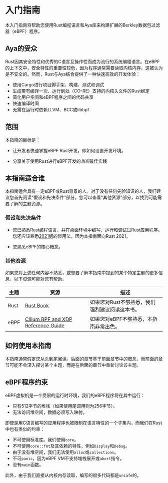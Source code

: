 # 入门指南

本入门指南将帮助您使用Rust编程语言和Aya库来构建扩展的Berkley数据包过滤器（eBPF）程序。

## Aya的受众

Rust因其安全特性和优秀的C语言互操作性而成为流行的系统编程语言。在eBPF的上下文中，安全特性的重要性较低，因为程序通常需要读取内核内存，这被认为是不安全的。然而，Rust与Aya结合提供了一种快速高效的开发体验：

- 使用Cargo进行项目脚手架、构建、测试和调试
- 生成带有编译一次、运行到处（CO-RE）支持的内核头文件的Rust绑定
- 简化用户空间和eBPF程序之间的代码共享
- 快速编译时间
- 无需在运行时依赖LLVM、BCC或libbpf

## 范围

本指南的目标是：

* 让开发者快速掌握eBPF Rust开发，即如何设置开发环境。

* 分享关于使用Rust进行eBPF开发的*当前*最佳实践

## 本指南适合谁

本指南适合具有一定eBPF或Rust背景的人。对于没有任何先验知识的人，我们建议您首先阅读“假设和先决条件”部分。您可以查看“其他资源”部分，以找到可能需要了解的主题资源。

### 假设和先决条件

* 您已熟悉Rust编程语言，并在桌面环境中编写、运行和调试过Rust应用程序。您还应该熟悉[2021版]的惯用法，因为本指南面向Rust 2021。

[2021版]: https://doc.rust-lang.org/edition-guide/

* 您熟悉eBPF的核心概念。

### 其他资源

如果您对上述任何内容不熟悉，或想要了解本指南中提到的某个特定主题的更多信息，以下资源可能对您有帮助。

| 主题 | 资源                                                                        | 描述                                           |
| ---- | --------------------------------------------------------------------------- | ---------------------------------------------- |
| Rust | [Rust Book](https://doc.rust-lang.org/book/)                                | 如果您对Rust不够熟悉，我们强烈建议阅读这本书。 |
| eBPF | [Cilium BPF and XDP Reference Guide](https://docs.cilium.io/en/stable/bpf/) | 如果您对eBPF不够熟悉，本指南非常出色。         |

## 如何使用本指南

本指南通常假定您从头到尾阅读。后面的章节基于前面章节中的概念，而前面的章节可能不会深入探讨某个主题，而是在后面的章节中重新讨论该主题。

## eBPF程序约束

eBPF虚拟机是一个受限的运行时环境，我们的eBPF程序将在其中运行：

- 只有512字节的堆栈（如果使用尾调用则为256字节）。
- 无法访问堆空间，数据必须写入映射。

即使是用C语言编写的应用程序也被限制在语言特性的一个子集内，而我们在Rust中也有类似的约束：

- 不可使用标准库。我们使用`core`。
- 不可使用`core::fmt`及其依赖的特性，例如`Display`和`Debug`。
- 由于没有堆空间，我们无法使用`alloc`或`collections`。
- 不可`panic`，因为eBPF VM不支持堆栈展开或`abort`指令。
- 没有`main`函数。

此外，由于我们直接从内核内存读取，编写的很多代码都是`unsafe`的。